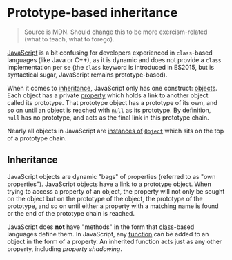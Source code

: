 # Prototype-based inheritance

> Source is MDN. Should change this to be more exercism-related (what to teach, what to forego).

[JavaScript][language-javascript] is a bit confusing for developers experienced in `class`-based languages (like Java or C++), as it is dynamic and does not provide a `class` implementation per se (the `class` keyword is introduced in ES2015, but is syntactical sugar, JavaScript remains prototype-based).

When it comes to [inheritance][concept-inheritance], JavaScript only has one construct: [objects][type-object]. Each object has a private [property][concept-property] which holds a link to another object called its prototype. That prototype object has a prototype of its own, and so on until an object is reached with [`null`][type-null] as its prototype. By definition, `null` has no prototype, and acts as the final link in this prototype chain.

Nearly all objects in JavaScript are [instances of][keyword-instanceof] [`Object`][global-objects-object] which sits on the top of a prototype chain.

## Inheritance

JavaScript objects are dynamic "bags" of properties (referred to as "own properties"). JavaScript objects have a link to a prototype object. When trying to access a property of an object, the property will not only be sought on the object but on the prototype of the object, the prototype of the prototype, and so on until either a property with a matching name is found or the end of the prototype chain is reached.

JavaScript does **not** have "methods" in the form that [class][concept-class]-based languages define them. In JavaScript, any [function][type-function] can be added to an object in the form of a property. An inherited function acts just as any other property, including _property shadowing_.

[concept-class]: ../../../../reference/concepts/classes.md
[concept-inheritance]: ../../../../reference/concepts/inheritance.md
[concept-property]: ../../../../reference/concepts/state.md
[keyword-instanceof]: ../keywords/instanceof.md
[language-javascript]: ../../README.md
[global-objects-object]: ../objects/object.md
[type-object]: ../../../../reference/types/object.md
[type-null]: ../../../../reference/types/null.md
[type-function]: ../../../../reference/types/function.md
